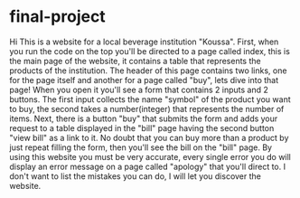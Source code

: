 # final-project
Hi 
This is a website for a local beverage institution "Koussa". 
First, when you run the code on the top you'll be directed to a page called index, this is the main page of the website,
it contains a table that represents the products of the institution. The header of this page contains two links, one for 
the page itself and another for a page called "buy", lets dive into that page! When you open it you'll see a form that
contains 2 inputs and 2 buttons. The first input collects the name "symbol" of the product you want to buy, the second 
takes a number(integer) that represents the number of items. Next, there is a button "buy" that submits the form and adds
your request to a table displayed in the "bill" page having the second button "view bill" as a link to it. No doubt that you 
can buy more than a product by just repeat filling the form, then you'll see the bill on the "bill" page.
By using this website you must be very accurate, every single error you do will display an error message on a page called "apology"
that you'll direct to. I don't want to list the mistakes you can do, I will let you discover the website.
